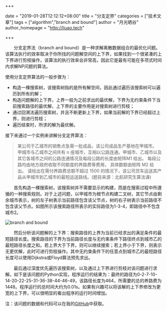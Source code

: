 +++

date = "2019-01-28T12:12:12+08:00"
title = "分支定界"
categories = ["技术文章"]
tags = ["algorithm","branch and bound"]
author = "月光晒谷"
author_homepage =  "http://liuao.tech"

+++



&nbsp; &nbsp; &nbsp; &nbsp;分支定界法（branch and bound）是一种求解离散数据组合的最优化问题。该算法执行的效率取决于你所找的问题解空间的上下界，如果找到一个很紧凑的上下界进行剪枝操作，该算法的执行效率会非常高，因此它是最有可能在多项式时间内求解NP问题的算法。

<!--more-->

使用分支定界算法的一般步骤为：

* 构造一棵搜索树，该搜索树指的是所有解空间，因此通过遍历该搜索树可以遍历到所有的解；
* 构造问题解的上下界，上界一般为之前求出的最优解，下界为无约束条件下当前搜索路径的最优解，上下界的主要作用是对搜索树进行剪枝；
* 通过回溯法遍历搜索树，并且不断更新上下界，如果当前解的下界已经超过上界，则进行剪枝；
* 遍历结束时，所求的解为最优解。

接下来通过一个实例来讲解分支定界算法：

> 某公司于乙城市的销售点急需一批成品，该公司成品生产基地在甲城市。 甲城市与乙城市之间共有 n 座城市，互相以公路连通。甲城市、乙城市以及其它各城市之间的公路连通情况及每段公路的长度由矩阵M1 给出。 每段公路均由地方政府收取不同额度的养路费等费用， 具体数额由矩阵 M2 给出。 请给出在需付养路费总额不超过 1500 的情况下，该公司货车运送其产品从甲城市到乙城市的最短运送路线。(题目来源：北航研究生算法课)

&nbsp; &nbsp; &nbsp; &nbsp;首先构造一棵搜索树，该搜索树并不需要显示的构建，而是在搜索过程中所遵循的一种搜索规则。对于上述问题，以甲城市为根节点构建二叉树，其它节点由剩余城市表示，树的左子树表示当前路径包含该父节点，树的右子树表示当前路径不包含该父节点。如图所示该搜索路径所表示的实际路径为1-3-4，即路径中不包含城市2。

![branch and bound](http://liuao.tech/images/branchandbound.png)

&nbsp; &nbsp; &nbsp; &nbsp;然后分析该问题解的上下界：搜索路径的上界为当前已经求出的满足条件的最短路径长度。搜索路径的下界为当前路径长度与无约束条件下路径终点到城市乙的最短路径长度之和。若上界大于下界，则可以继续搜索；若上界小于下界，则表示无更优解，此时可进行剪枝操作。其中无约束条件下的任意点到城市乙的最短路径长度可以使用Dijkstra或Floyd算法预先求出。


&nbsp; &nbsp; &nbsp; &nbsp;最后通过深度优先遍历该搜索树，以及通过上下界进行剪枝对该问题进行求解。如下是该问题的Python实现，程序运行的结果为：最终的路径为0-2-7-10-14-20-22-25-31-36-38-44-46-49，该路径长度为464，所需要的总的养路费为1448。程序运行的总时间大约为0.01s。如果有兴趣可以将该解的上下界修改为更宽的上下界，可以很明显的看出程序的运行时间增加。

注：该问题的数据和代码可以在我的[GitHub](https://github.com/alants56/algorithm/tree/master/branchandbound)中获取。

